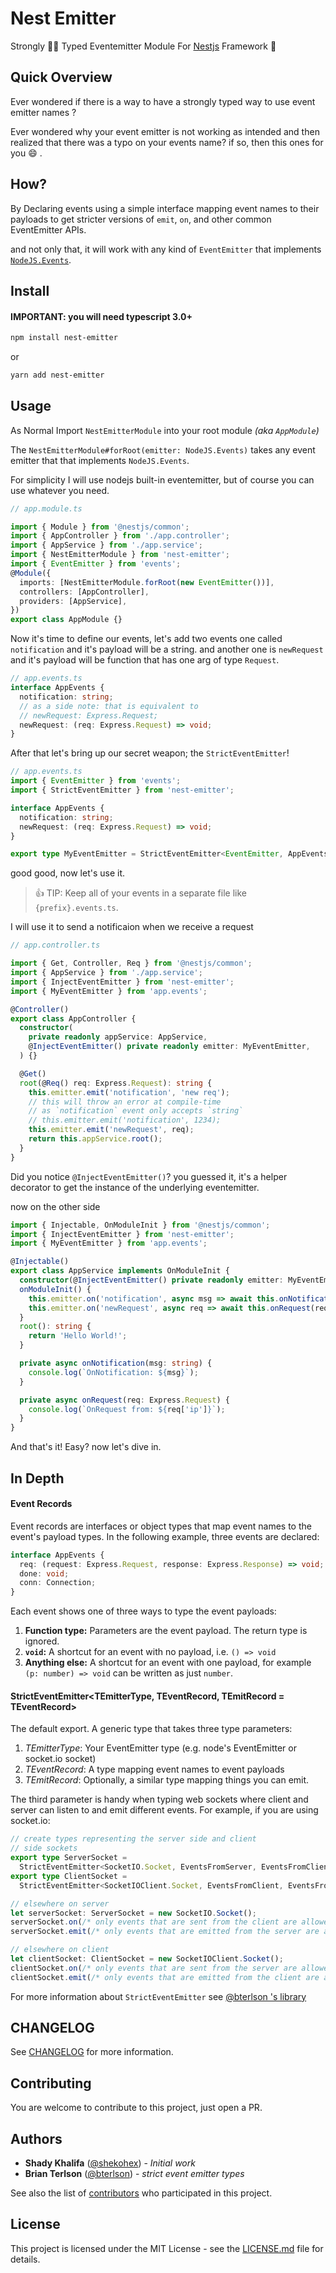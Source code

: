 # Nest Emitter

Strongly 💪🏼 Typed Eventemitter Module For [Nestjs](https://github.com/nestjs/nest) Framework 🦁

## Quick Overview

Ever wondered if there is a way to have a strongly typed way to use event emitter names ?

Ever wondered why your event emitter is not working as intended and then realized that there
was a typo on your events name? if so, then this ones for you :smile: .

## How?

By Declaring events using a simple interface mapping event names to their payloads to get stricter versions of `emit`, `on`, and other common EventEmitter APIs.

and not only that, it will work with any kind of `EventEmitter` that implements [`NodeJS.Events`](https://nodejs.org/api/events.html).

## Install

#### IMPORTANT: you will need typescript 3.0+

```bash
npm install nest-emitter
```
or 

```bash
yarn add nest-emitter
```

## Usage

As Normal Import `NestEmitterModule` into your root module _(aka `AppModule`)_

The `NestEmitterModule#forRoot(emitter: NodeJS.Events)` takes any event emitter that that implements `NodeJS.Events`.

For simplicity I will use nodejs built-in eventemitter, but of course you can use whatever you need.

```ts
// app.module.ts

import { Module } from '@nestjs/common';
import { AppController } from './app.controller';
import { AppService } from './app.service';
import { NestEmitterModule } from 'nest-emitter';
import { EventEmitter } from 'events';
@Module({
  imports: [NestEmitterModule.forRoot(new EventEmitter())],
  controllers: [AppController],
  providers: [AppService],
})
export class AppModule {}
```

Now it's time to define our events, let's add two events
one called `notification` and it's payload will be a string.
and another one is `newRequest` and it's payload will be function that has one arg of type `Request`.

```ts
// app.events.ts
interface AppEvents {
  notification: string;
  // as a side note: that is equivalent to
  // newRequest: Express.Request;
  newRequest: (req: Express.Request) => void;
}
```

After that let's bring up our secret weapon; the `StrictEventEmitter`!

```ts
// app.events.ts
import { EventEmitter } from 'events';
import { StrictEventEmitter } from 'nest-emitter';

interface AppEvents {
  notification: string;
  newRequest: (req: Express.Request) => void;
}

export type MyEventEmitter = StrictEventEmitter<EventEmitter, AppEvents>;
```

good good, now let's use it.

> :+1: TIP: Keep all of your events in a separate file like `{prefix}.events.ts`.

I will use it to send a notificaion when we receive a request

```ts
// app.controller.ts

import { Get, Controller, Req } from '@nestjs/common';
import { AppService } from './app.service';
import { InjectEventEmitter } from 'nest-emitter';
import { MyEventEmitter } from 'app.events';

@Controller()
export class AppController {
  constructor(
    private readonly appService: AppService,
    @InjectEventEmitter() private readonly emitter: MyEventEmitter,
  ) {}

  @Get()
  root(@Req() req: Express.Request): string {
    this.emitter.emit('notification', 'new req');
    // this will throw an error at compile-time
    // as `notification` event only accepts `string`
    // this.emitter.emit('notification', 1234);
    this.emitter.emit('newRequest', req);
    return this.appService.root();
  }
}
```

Did you notice `@InjectEventEmitter()`? you guessed it, it's a helper decorator to get the instance of the underlying eventemitter.

now on the other side

```ts
import { Injectable, OnModuleInit } from '@nestjs/common';
import { InjectEventEmitter } from 'nest-emitter';
import { MyEventEmitter } from 'app.events';

@Injectable()
export class AppService implements OnModuleInit {
  constructor(@InjectEventEmitter() private readonly emitter: MyEventEmitter) {}
  onModuleInit() {
    this.emitter.on('notification', async msg => await this.onNotification(msg));
    this.emitter.on('newRequest', async req => await this.onRequest(req));
  }
  root(): string {
    return 'Hello World!';
  }

  private async onNotification(msg: string) {
    console.log(`OnNotification: ${msg}`);
  }

  private async onRequest(req: Express.Request) {
    console.log(`OnRequest from: ${req['ip']}`);
  }
}
```

And that's it! Easy? now let's dive in.

## In Depth

#### Event Records

Event records are interfaces or object types that map event names to the event's payload types. In the following example, three events are declared:

```ts
interface AppEvents {
  req: (request: Express.Request, response: Express.Response) => void;
  done: void;
  conn: Connection;
}
```

Each event shows one of three ways to type the event payloads:

1.  **Function type:** Parameters are the event payload. The return type is ignored.
1.  **`void`:** A shortcut for an event with no payload, i.e. `() => void`
1.  **Anything else:** A shortcut for an event with one payload, for example `(p: number) => void` can be written as just `number`.

#### StrictEventEmitter<TEmitterType, TEventRecord, TEmitRecord = TEventRecord>

The default export. A generic type that takes three type parameters:

1.  _TEmitterType_: Your EventEmitter type (e.g. node's EventEmitter or socket.io socket)
2.  _TEventRecord_: A type mapping event names to event payloads
3.  _TEmitRecord_: Optionally, a similar type mapping things you can emit.

The third parameter is handy when typing web sockets where client and server can listen to and emit different events. For example, if you are using socket.io:

```ts
// create types representing the server side and client
// side sockets
export type ServerSocket =
  StrictEventEmitter<SocketIO.Socket, EventsFromServer, EventsFromClient>;
export type ClientSocket =
  StrictEventEmitter<SocketIOClient.Socket, EventsFromClient, EventsFromServer>;

// elsewhere on server
let serverSocket: ServerSocket = new SocketIO.Socket();
serverSocket.on(/* only events that are sent from the client are allowed */, ...)
serverSocket.emit(/* only events that are emitted from the server are allowed */, ...)

// elsewhere on client
let clientSocket: ClientSocket = new SocketIOClient.Socket();
clientSocket.on(/* only events that are sent from the server are allowed */, ...)
clientSocket.emit(/* only events that are emitted from the client are allowed */, ...)
```

For more information about `StrictEventEmitter` see [@bterlson 's library](https://github.com/bterlson/strict-event-emitter-types)


## CHANGELOG

See [CHANGELOG](CHANGELOG.md) for more information.

## Contributing

You are welcome to contribute to this project, just open a PR.

## Authors

- **Shady Khalifa** ([@shekohex](https://github.com/shekohex)) - _Initial work_
- **Brian Terlson** ([@bterlson](https://github.com/bterlson)) - _strict event emitter types_

See also the list of [contributors](https://github.com/shekohex/nest-router/contributors) who participated in this project.

## License

This project is licensed under the MIT License - see the [LICENSE.md](LICENSE.md) file for details.
